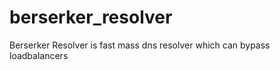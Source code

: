 berserker_resolver
==================

Berserker Resolver is fast mass dns resolver which can bypass loadbalancers
